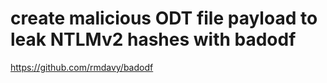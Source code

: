 # create malicious ODT file payload to leak NTLMv2 hashes with badodf
https://github.com/rmdavy/badodf


